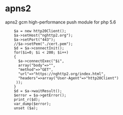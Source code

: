 # apns2
apns2 gcm high-performance push module for php 5.6


		$a = new http20Client(); 
		$a->setHost("nghttp2.org"); 
		$a->setPort("443");
		//$a->setPem("./cert.pem");
		$d = $a->connectInit();
		for($i=0; $i < 200; $i++)
		{
		  $a->connectExec("$i",
		  array("body"=>"",
		  "method"=>"GET",
		  "url"=>"https://nghttp2.org/index.html",
		  "headers"=>array("User-Agent"=>"http20Client")
		 ));
		}
		$d = $a->waitResult();
		$error = $a->getError();
		print_r($d);
		var_dump($error);
		unset ($a);
